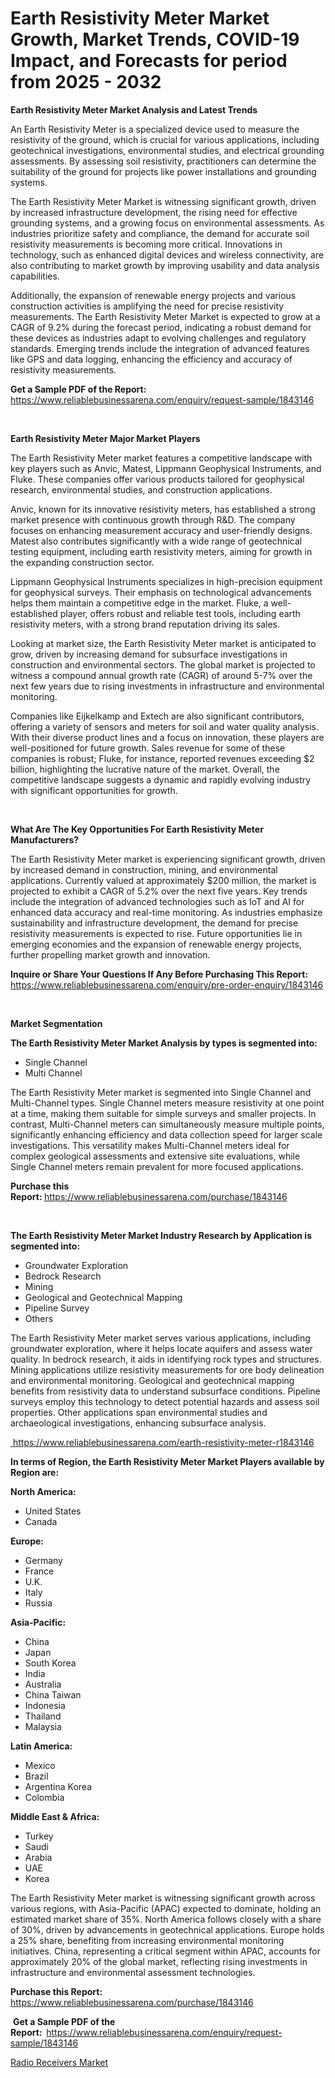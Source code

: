 <p><h1>Earth Resistivity Meter Market Growth, Market Trends, COVID-19 Impact, and Forecasts for period from 2025 - 2032</h1></p><p><strong>Earth Resistivity Meter Market Analysis and Latest Trends</strong></p>
<p><p>An Earth Resistivity Meter is a specialized device used to measure the resistivity of the ground, which is crucial for various applications, including geotechnical investigations, environmental studies, and electrical grounding assessments. By assessing soil resistivity, practitioners can determine the suitability of the ground for projects like power installations and grounding systems.</p><p>The Earth Resistivity Meter Market is witnessing significant growth, driven by increased infrastructure development, the rising need for effective grounding systems, and a growing focus on environmental assessments. As industries prioritize safety and compliance, the demand for accurate soil resistivity measurements is becoming more critical. Innovations in technology, such as enhanced digital devices and wireless connectivity, are also contributing to market growth by improving usability and data analysis capabilities.</p><p>Additionally, the expansion of renewable energy projects and various construction activities is amplifying the need for precise resistivity measurements. The Earth Resistivity Meter Market is expected to grow at a CAGR of 9.2% during the forecast period, indicating a robust demand for these devices as industries adapt to evolving challenges and regulatory standards. Emerging trends include the integration of advanced features like GPS and data logging, enhancing the efficiency and accuracy of resistivity measurements.</p></p>
<p><strong>Get a Sample PDF of the Report:&nbsp;</strong> <a href="https://www.reliablebusinessarena.com/enquiry/request-sample/1843146?utm_campaign=2341&utm_medium=2&utm_source=Github&utm_content=ia&utm_term=11022025&utm_id=earth-resistivity-meter">https://www.reliablebusinessarena.com/enquiry/request-sample/1843146</a></p>
<p>&nbsp;</p>
<p><strong>Earth Resistivity Meter Major Market Players</strong></p>
<p><p>The Earth Resistivity Meter market features a competitive landscape with key players such as Anvic, Matest, Lippmann Geophysical Instruments, and Fluke. These companies offer various products tailored for geophysical research, environmental studies, and construction applications. </p><p>Anvic, known for its innovative resistivity meters, has established a strong market presence with continuous growth through R&D. The company focuses on enhancing measurement accuracy and user-friendly designs. Matest also contributes significantly with a wide range of geotechnical testing equipment, including earth resistivity meters, aiming for growth in the expanding construction sector.</p><p>Lippmann Geophysical Instruments specializes in high-precision equipment for geophysical surveys. Their emphasis on technological advancements helps them maintain a competitive edge in the market. Fluke, a well-established player, offers robust and reliable test tools, including earth resistivity meters, with a strong brand reputation driving its sales.</p><p>Looking at market size, the Earth Resistivity Meter market is anticipated to grow, driven by increasing demand for subsurface investigations in construction and environmental sectors. The global market is projected to witness a compound annual growth rate (CAGR) of around 5-7% over the next few years due to rising investments in infrastructure and environmental monitoring.</p><p>Companies like Eijkelkamp and Extech are also significant contributors, offering a variety of sensors and meters for soil and water quality analysis. With their diverse product lines and a focus on innovation, these players are well-positioned for future growth. Sales revenue for some of these companies is robust; Fluke, for instance, reported revenues exceeding $2 billion, highlighting the lucrative nature of the market. Overall, the competitive landscape suggests a dynamic and rapidly evolving industry with significant opportunities for growth.</p></p>
<p>&nbsp;</p>
<p><strong>What Are The Key Opportunities For Earth Resistivity Meter Manufacturers?</strong></p>
<p><p>The Earth Resistivity Meter market is experiencing significant growth, driven by increased demand in construction, mining, and environmental applications. Currently valued at approximately $200 million, the market is projected to exhibit a CAGR of 5.2% over the next five years. Key trends include the integration of advanced technologies such as IoT and AI for enhanced data accuracy and real-time monitoring. As industries emphasize sustainability and infrastructure development, the demand for precise resistivity measurements is expected to rise. Future opportunities lie in emerging economies and the expansion of renewable energy projects, further propelling market growth and innovation.</p></p>
<p><strong>Inquire or Share Your Questions If Any Before Purchasing This Report:</strong> <a href="https://www.reliablebusinessarena.com/enquiry/pre-order-enquiry/1843146?utm_campaign=2341&utm_medium=2&utm_source=Github&utm_content=ia&utm_term=11022025&utm_id=earth-resistivity-meter">https://www.reliablebusinessarena.com/enquiry/pre-order-enquiry/1843146</a></p>
<p>&nbsp;</p>
<p><strong>Market Segmentation</strong></p>
<p><strong>The Earth Resistivity Meter Market Analysis by types is segmented into:</strong></p>
<p><ul><li>Single Channel</li><li>Multi Channel</li></ul></p>
<p><p>The Earth Resistivity Meter market is segmented into Single Channel and Multi-Channel types. Single Channel meters measure resistivity at one point at a time, making them suitable for simple surveys and smaller projects. In contrast, Multi-Channel meters can simultaneously measure multiple points, significantly enhancing efficiency and data collection speed for larger scale investigations. This versatility makes Multi-Channel meters ideal for complex geological assessments and extensive site evaluations, while Single Channel meters remain prevalent for more focused applications.</p></p>
<p><strong>Purchase this Report:&nbsp;</strong><a href="https://www.reliablebusinessarena.com/purchase/1843146?utm_campaign=2341&utm_medium=2&utm_source=Github&utm_content=ia&utm_term=11022025&utm_id=earth-resistivity-meter">https://www.reliablebusinessarena.com/purchase/1843146</a></p>
<p>&nbsp;</p>
<p><strong>The Earth Resistivity Meter Market Industry Research by Application is segmented into:</strong></p>
<p><ul><li>Groundwater Exploration</li><li>Bedrock Research</li><li>Mining</li><li>Geological and Geotechnical Mapping</li><li>Pipeline Survey</li><li>Others</li></ul></p>
<p><p>The Earth Resistivity Meter market serves various applications, including groundwater exploration, where it helps locate aquifers and assess water quality. In bedrock research, it aids in identifying rock types and structures. Mining applications utilize resistivity measurements for ore body delineation and environmental monitoring. Geological and geotechnical mapping benefits from resistivity data to understand subsurface conditions. Pipeline surveys employ this technology to detect potential hazards and assess soil properties. Other applications span environmental studies and archaeological investigations, enhancing subsurface analysis.</p></p>
<p><a href="https://www.reliablebusinessarena.com/earth-resistivity-meter-r1843146?utm_campaign=2341&utm_medium=2&utm_source=Github&utm_content=ia&utm_term=11022025&utm_id=earth-resistivity-meter">&nbsp;https://www.reliablebusinessarena.com/earth-resistivity-meter-r1843146</a></p>
<p><strong>In terms of Region, the Earth Resistivity Meter Market Players available by Region are:</strong></p>
<p>
    <p> <strong> North America: </strong>
        <ul>
            <li>United States</li>
            <li>Canada</li>
        </ul>
        </p> 
    <p> <strong> Europe: </strong>
        <ul>
            <li>Germany</li>
            <li>France</li>
            <li>U.K.</li>
            <li>Italy</li>
            <li>Russia</li>
        </ul>
        </p> 
    <p> <strong> Asia-Pacific: </strong>
        <ul>
            <li>China</li>
            <li>Japan</li>
            <li>South Korea</li>
            <li>India</li>
            <li>Australia</li>
            <li>China Taiwan</li>
            <li>Indonesia</li>
            <li>Thailand</li>
            <li>Malaysia</li>
        </ul>
        </p> 
    <p> <strong> Latin America: </strong>
        <ul>
            <li>Mexico</li>
            <li>Brazil</li>
            <li>Argentina Korea</li>
            <li>Colombia</li>
        </ul>
        </p> 
    <p> <strong> Middle East & Africa: </strong>
        <ul>
            <li>Turkey</li>
            <li>Saudi</li>
            <li>Arabia</li>
            <li>UAE</li>
            <li>Korea</li>
        </ul>
    </p>
    </p>
<p><p>The Earth Resistivity Meter market is witnessing significant growth across various regions, with Asia-Pacific (APAC) expected to dominate, holding an estimated market share of 35%. North America follows closely with a share of 30%, driven by advancements in geotechnical applications. Europe holds a 25% share, benefiting from increasing environmental monitoring initiatives. China, representing a critical segment within APAC, accounts for approximately 20% of the global market, reflecting rising investments in infrastructure and environmental assessment technologies.</p></p>
<p><strong>Purchase this Report: </strong><a href="https://www.reliablebusinessarena.com/purchase/1843146?utm_campaign=2341&utm_medium=2&utm_source=Github&utm_content=ia&utm_term=11022025&utm_id=earth-resistivity-meter">https://www.reliablebusinessarena.com/purchase/1843146</a></p>
<p>&nbsp;<strong>Get a Sample PDF of the Report:&nbsp;&nbsp;</strong><a href="https://www.reliablebusinessarena.com/enquiry/request-sample/1843146?utm_campaign=2341&utm_medium=2&utm_source=Github&utm_content=ia&utm_term=11022025&utm_id=earth-resistivity-meter">https://www.reliablebusinessarena.com/enquiry/request-sample/1843146</a></p>
<p><strong></strong></p>
<p><p><a href="https://github.com/arvelm4nthig/Market-Research-Report-List-1/blob/main/radio-receivers-market.md?utm_campaign=2341&utm_medium=2&utm_source=Github&utm_content=ia&utm_term=11022025&utm_id=earth-resistivity-meter">Radio Receivers Market</a></p></p>